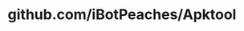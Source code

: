 ---
layout: post
title: github.com/iBotPeaches/Apktool
categories: link
tags: [انگلیسی, گیت‌هاب, برنامه‌نویسی]
---